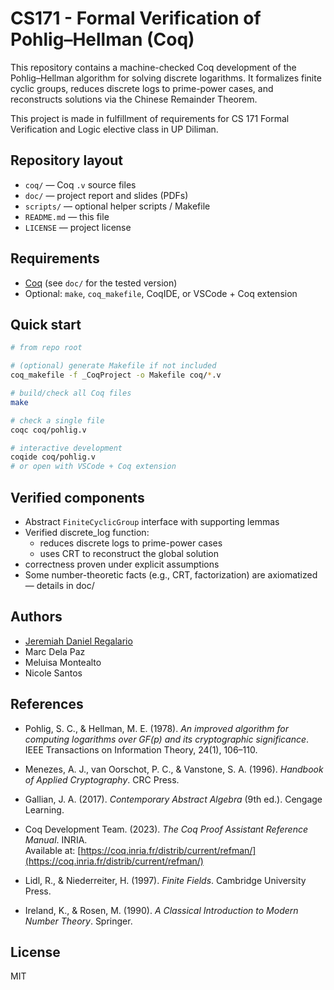 # CS171 - Formal Verification of Pohlig–Hellman (Coq)

This repository contains a machine-checked Coq development of the Pohlig–Hellman algorithm for solving discrete logarithms. It formalizes finite cyclic groups, reduces discrete logs to prime-power cases, and reconstructs solutions via the Chinese Remainder Theorem.

This project is made in fulfillment of requirements for CS 171 Formal Verification and Logic elective class in UP Diliman.

## Repository layout
- `coq/` — Coq `.v` source files  
- `doc/` — project report and slides (PDFs)  
- `scripts/` — optional helper scripts / Makefile  
- `README.md` — this file  
- `LICENSE` — project license  

## Requirements
- [Coq](https://coq.inria.fr/) (see `doc/` for the tested version)  
- Optional: `make`, `coq_makefile`, CoqIDE, or VSCode + Coq extension  

## Quick start
```bash
# from repo root

# (optional) generate Makefile if not included
coq_makefile -f _CoqProject -o Makefile coq/*.v

# build/check all Coq files
make

# check a single file
coqc coq/pohlig.v

# interactive development
coqide coq/pohlig.v
# or open with VSCode + Coq extension
```

## Verified components

- Abstract `FiniteCyclicGroup` interface with supporting lemmas
- Verified discrete_log function:
  - reduces discrete logs to prime-power cases
  - uses CRT to reconstruct the global solution
- correctness proven under explicit assumptions
- Some number-theoretic facts (e.g., CRT, factorization) are axiomatized — details in doc/

## Authors
- [Jeremiah Daniel Regalario](https://github.com/jeremiahdanielregalario)
- Marc Dela Paz
- Meluisa Montealto
- Nicole Santos

## References

- Pohlig, S. C., & Hellman, M. E. (1978). *An improved algorithm for computing logarithms over GF(p) and its cryptographic significance*. IEEE Transactions on Information Theory, 24(1), 106–110.  

- Menezes, A. J., van Oorschot, P. C., & Vanstone, S. A. (1996). *Handbook of Applied Cryptography*. CRC Press.  

- Gallian, J. A. (2017). *Contemporary Abstract Algebra* (9th ed.). Cengage Learning.  

- Coq Development Team. (2023). *The Coq Proof Assistant Reference Manual*. INRIA.  
  Available at: [https://coq.inria.fr/distrib/current/refman/](https://coq.inria.fr/distrib/current/refman/)  

- Lidl, R., & Niederreiter, H. (1997). *Finite Fields*. Cambridge University Press.  

- Ireland, K., & Rosen, M. (1990). *A Classical Introduction to Modern Number Theory*. Springer.  


## License
MIT 
